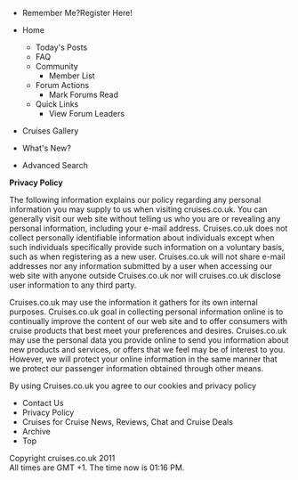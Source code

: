   

*   Remember Me?Register Here!

*   Home
    *   Today's Posts
    *   FAQ
    *   Community
        *   Member List
    *   Forum Actions
        *   Mark Forums Read
    *   Quick Links
        *   View Forum Leaders
*   Cruises Gallery
*   What's New?

*   Advanced Search

  
  
  
**Privacy Policy**  

The following information explains our policy regarding any personal information you may supply to us when visiting cruises.co.uk. You can generally visit our web site without telling us who you are or revealing any personal information, including your e-mail address. Cruises.co.uk does not collect personally identifiable information about individuals except when such individuals specifically provide such information on a voluntary basis, such as when registering as a new user. Cruises.co.uk will not share e-mail addresses nor any information submitted by a user when accessing our web site with anyone outside Cruises.co.uk nor will cruises.co.uk disclose user information to any third party.

Cruises.co.uk may use the information it gathers for its own internal purposes. Cruises.co.uk goal in collecting personal information online is to continually improve the content of our web site and to offer consumers with cruise products that best meet your preferences and desires. Cruises.co.uk may use the personal data you provide online to send you information about new products and services, or offers that we feel may be of interest to you. However, we will protect your online information in the same manner that we protect our passenger information obtained through other means.

By using Cruises.co.uk you agree to our cookies and privacy policy

*   Contact Us
*   Privacy Policy
*   Cruises for Cruise News, Reviews, Chat and Cruise Deals
*   Archive
*   Top

Copyright cruises.co.uk 2011  
All times are GMT +1. The time now is 01:16 PM.